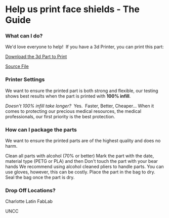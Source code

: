 # Help us print face shields - The Guide

### What can I do?

We'd love everyone to help!  If you have a 3d Printer, you can print this part:

[Download the 3d Part to Print](https://github.com/Charlotte-MEDI/Faceshields/raw/master/ApprovedCharlotteFaceShield/strapsriff_rc2.stl)

[Source File](https://www.prusaprinters.org/prints/26474-prusa-rc2-no-elastic-required-secure-with-rope-web)

### Printer Settings

We want to ensure the printed part is both strong and flexible, our testing shows best results when the part is printed with **100% infill**.  

*Doesn't 100% infill take longer?*  Yes.  Faster, Better, Cheaper... When it comes to protecting our precious medical resources, the medical professionals, our first priority is the best protection.

### How can I package the parts

We want to ensure the printed parts are of the highest quality and does no harm.  

Clean all parts with alcohol (70% or better)
Mark the part with the date, material type (PETG or PLA) and then 
Don't touch the part with your bear hands
	We recommend using alcohol cleaned pliers to handle parts.
	You can use gloves, however, this can be costly.
Place the part in the bag to dry.
Seal the bag once the part is dry.


### Drop Off Locations?

Charlotte Latin FabLab

UNCC
